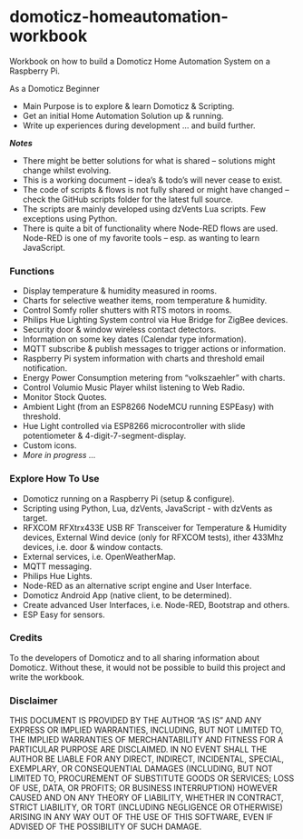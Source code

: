 # domoticz-homeautomation-workbook
Workbook on how to build a Domoticz Home Automation System on a Raspberry Pi.

As a Domoticz Beginner
* Main Purpose is to explore & learn Domoticz & Scripting.
* Get an initial Home Automation Solution up & running.
* Write up experiences during development … and build further.

***Notes***
* There might be better solutions for what is shared – solutions might change whilst evolving.
* This is a working document – idea’s & todo’s will never cease to exist.
* The code of scripts & flows is not fully shared or might have changed – check the GitHub scripts folder for the latest full source.
* The scripts are mainly developed using dzVents Lua scripts. Few exceptions using Python.
* There is quite a bit of functionality where Node-RED flows are used. Node-RED is one of my favorite tools – esp. as wanting to learn JavaScript.

### Functions
* Display temperature & humidity measured in rooms.
* Charts for selective weather items, room temperature & humidity.
* Control Somfy roller shutters with RTS motors in rooms.
* Philips Hue Lighting System control via Hue Bridge for ZigBee devices.
* Security door & window wireless contact detectors.
* Information on some key dates (Calendar type information).
* MQTT subscribe & publish messages to trigger actions or information.
* Raspberry Pi system information with charts and threshold email notification.
* Energy Power Consumption metering from “volkszaehler” with charts.
* Control Volumio Music Player whilst listening to Web Radio.
* Monitor Stock Quotes.
* Ambient Light (from an ESP8266 NodeMCU running ESPEasy) with threshold.
* Hue Light controlled via ESP8266 microcontroller with slide potentiometer & 4-digit-7-segment-display.
* Custom icons.
* _More in progress ..._

### Explore How To Use
* Domoticz running on a Raspberry Pi (setup & configure).
* Scripting using Python, Lua, dzVents, JavaScript - with dzVents as target.
* RFXCOM RFXtrx433E USB RF Transceiver for Temperature & Humidity devices, External Wind device (only for RFXCOM tests), ither 433Mhz devices, i.e. door & window contacts.
* External services, i.e. OpenWeatherMap.
* MQTT messaging.
* Philips Hue Lights.
* Node-RED as an alternative script engine and User Interface.
* Domoticz Android App (native client, to be determined).
* Create advanced User Interfaces, i.e. Node-RED, Bootstrap and others.
* ESP Easy for sensors.

### Credits
To the developers of Domoticz and to all sharing information about Domoticz. Without these, it would not be possible to build this project and write the workbook.

### Disclaimer
THIS DOCUMENT IS PROVIDED BY THE AUTHOR “AS IS” AND ANY EXPRESS OR IMPLIED WARRANTIES, INCLUDING, BUT NOT LIMITED TO, THE IMPLIED WARRANTIES 
OF MERCHANTABILITY AND FITNESS FOR A PARTICULAR PURPOSE ARE DISCLAIMED. IN NO EVENT SHALL THE AUTHOR BE LIABLE FOR ANY DIRECT, INDIRECT, 
INCIDENTAL, SPECIAL, EXEMPLARY, OR CONSEQUENTIAL DAMAGES (INCLUDING, BUT NOT LIMITED TO, PROCUREMENT OF SUBSTITUTE GOODS OR SERVICES; LOSS 
OF USE, DATA, OR PROFITS; OR BUSINESS INTERRUPTION) HOWEVER CAUSED AND ON ANY THEORY OF LIABILITY, WHETHER IN CONTRACT, STRICT LIABILITY, OR 
TORT (INCLUDING NEGLIGENCE OR OTHERWISE) ARISING IN ANY WAY OUT OF THE USE OF THIS SOFTWARE, EVEN IF ADVISED OF THE POSSIBILITY OF SUCH 
DAMAGE.
